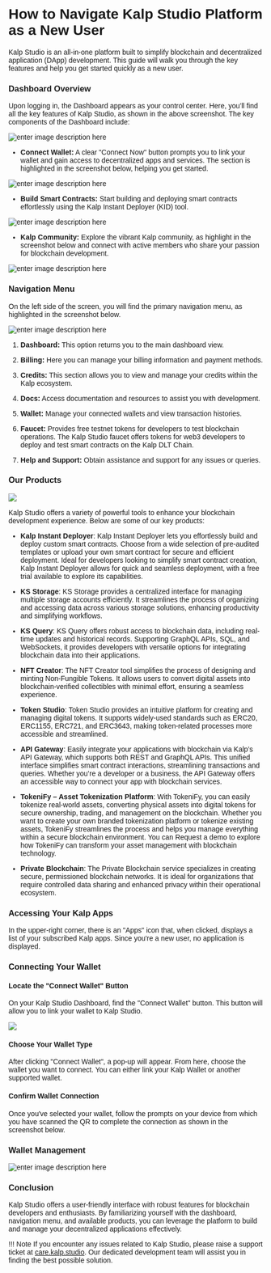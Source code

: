 <style>  body { font-family: "Source Sans 3", sans-serif!important; }</style>

<link  href="https://fonts.googleapis.com/css2?family=Source+Sans+3:ital,wght@0,200..900;1,200..900&display=swap"  rel="stylesheet">  <link  rel="stylesheet"  href="https://fonts.googleapis.com/icon?family=Material+Icons">


# **How to Navigate Kalp Studio Platform as a New User**

Kalp Studio is an all-in-one platform built to simplify blockchain and decentralized application (DApp) development. This guide will walk you through the key features and help you get started quickly as a new user.
  

### **Dashboard Overview**

Upon logging in, the Dashboard appears as your control center. Here, you’ll find all the key features of Kalp Studio, as shown in the above screenshot. The key components of the Dashboard include:

![enter image description here](https://docs-images-kalp-studio.s3.ap-south-1.amazonaws.com/2.+Dashboard/3.png)



-   **Connect Wallet:** A clear "Connect Now" button prompts you to link your wallet and gain access to decentralized apps and services. The section is highlighted in the screenshot below, helping you get started.

![enter image description here](https://docs-images-kalp-studio.s3.ap-south-1.amazonaws.com/2.+Dashboard/4.png)

-   **Build Smart Contracts:**  Start building and deploying smart contracts effortlessly using the Kalp Instant Deployer (KID) tool.

![enter image description here](https://docs-images-kalp-studio.s3.ap-south-1.amazonaws.com/2.+Dashboard/5.png)

-   **Kalp Community:** Explore the vibrant Kalp community, as highlight in the screenshot below and connect with active members who share your passion for blockchain development.

![enter image description here](https://docs-images-kalp-studio.s3.ap-south-1.amazonaws.com/2.+Dashboard/6.png)

### **Navigation Menu**

On the left side of the screen, you will find the primary navigation menu, as highlighted in the screenshot below.

![enter image description here](https://docs-images-kalp-studio.s3.ap-south-1.amazonaws.com/2.+Dashboard/7.png)



1.  **Dashboard:** This option returns you to the main dashboard view.
    
2.  **Billing:** Here you can manage your billing information and payment methods.
    
3.  **Credits:** This section allows you to view and manage your credits within the Kalp ecosystem.
    
4.  **Docs:** Access documentation and resources to assist you with development.
    
5.  **Wallet:** Manage your connected wallets and view transaction histories.
    
6.  **Faucet:** Provides free testnet tokens for developers to test blockchain operations. The Kalp Studio faucet offers tokens for web3 developers to deploy and test smart contracts on the Kalp DLT Chain.
    
7.  **Help and Support:** Obtain assistance and support for any issues or queries.
    

### **Our Products**

![](https://docs-images-kalp-studio.s3.ap-south-1.amazonaws.com/Audit+2/walletconfig/wc2.png)

Kalp Studio offers a variety of powerful tools to enhance your blockchain development experience. Below are some of our key products:

-   **Kalp Instant Deployer**: Kalp Instant Deployer lets you effortlessly build and deploy custom smart contracts. Choose from a wide selection of pre-audited templates or upload your own smart contract for secure and efficient deployment. Ideal for developers looking to simplify smart contract creation, Kalp Instant Deployer allows for quick and seamless deployment, with a free trial available to explore its capabilities.

-   **KS Storage**: KS Storage provides a centralized interface for managing multiple storage accounts efficiently. It streamlines the process of organizing and accessing data across various storage solutions, enhancing productivity and simplifying workflows.

-   **KS Query**: KS Query offers robust access to blockchain data, including real-time updates and historical records. Supporting GraphQL APIs, SQL, and WebSockets, it provides developers with versatile options for integrating blockchain data into their applications.

-   **NFT Creator**: The NFT Creator tool simplifies the process of designing and minting Non-Fungible Tokens. It allows users to convert digital assets into blockchain-verified collectibles with minimal effort, ensuring a seamless experience.

-   **Token Studio**: Token Studio provides an intuitive platform for creating and managing digital tokens. It supports widely-used standards such as ERC20, ERC1155, ERC721, and ERC3643, making token-related processes more accessible and streamlined.

-   **API Gateway**: Easily integrate your applications with blockchain via Kalp’s API Gateway, which supports both REST and GraphQL APIs. This unified interface simplifies smart contract interactions, streamlining transactions and queries. Whether you’re a developer or a business, the API Gateway offers an accessible way to connect your app with blockchain services. 

-   **TokeniFy – Asset Tokenization Platform**: With TokeniFy, you can easily tokenize real-world assets, converting physical assets into digital tokens for secure ownership, trading, and management on the blockchain. Whether you want to create your own branded tokenization platform or tokenize existing assets, TokeniFy streamlines the process and helps you manage everything within a secure blockchain environment. You can Request a demo to explore how TokeniFy can transform your asset management with blockchain technology.

-   **Private Blockchain**: The Private Blockchain service specializes in creating secure, permissioned blockchain networks. It is ideal for organizations that require controlled data sharing and enhanced privacy within their operational ecosystem.

### **Accessing Your Kalp Apps**

In the upper-right corner, there is an "Apps" icon that, when clicked, displays a list of your subscribed Kalp apps. Since you're a new user, no application is displayed. 

### **Connecting Your Wallet**

#### Locate the "Connect Wallet" Button

On your Kalp Studio Dashboard, find the "Connect Wallet" button. This button will allow you to link your wallet to Kalp Studio.

![](https://docs-images-kalp-studio.s3.ap-south-1.amazonaws.com/Screenshot+aud+2/newuser.jpg)

#### Choose Your Wallet Type

After clicking "Connect Wallet", a pop-up will appear. From here, choose the wallet you want to connect. You can either link your Kalp Wallet or another supported wallet.


#### Confirm Wallet Connection

Once you've selected your wallet, follow the prompts on your device from which you have scanned the QR to complete the connection as shown in the screenshot below. 

### Wallet Management

![enter image description here](https://docs-images-kalp-studio.s3.ap-south-1.amazonaws.com/2.+Dashboard/13.png)


### **Conclusion**

Kalp Studio offers a user-friendly interface with robust features for blockchain developers and enthusiasts. By familiarizing yourself with the dashboard, navigation menu, and available products, you can leverage the platform to build and manage your decentralized applications effectively.

!!! Note
    If you encounter any issues related to Kalp Studio, please raise a support ticket at [care.kalp.studio](mailto:care.kalp.studio). Our dedicated development team will assist you in finding the best possible solution.